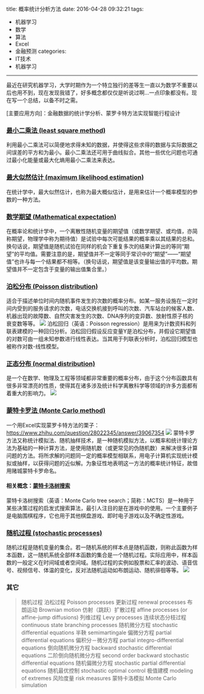 title: 概率统计分析方法
date: 2016-04-28 09:32:21
tags: 
- 机器学习
- 数学
- 算法
- Excel
- 金融预测
categories:
 - IT技术
 - 机器学习
---
最近在研究机器学习，大学时期作为一个特立独行的差等生一直以为数学不重要以后也用不到，现在发现我错了，好多概念都仅仅是听说过啊...一点印象都没有。现在写一个总结，以备不时之需。

[主要应用方向]：金融数据的统计学分析、蒙罗卡特方法实现智能行程设计

### [最小二乘法 (least square method)](https://zh.wikipedia.org/wiki/%E6%9C%80%E5%B0%8F%E4%BA%8C%E4%B9%98%E6%B3%95)
利用最小二乘法可以简便地求得未知的数据，并使得这些求得的数据与实际数据之间误差的平方和为最小。最小二乘法还可用于曲线拟合。其他一些优化问题也可通过最小化能量或最大化熵用最小二乘法来表达。

### [最大似然估计 (maximum likelihood estimation)](https://zh.wikipedia.org/wiki/%E6%9C%80%E5%A4%A7%E4%BC%BC%E7%84%B6%E4%BC%B0%E8%AE%A1)
在统计学中，最大似然估计，也称为最大概似估计，是用来估计一个概率模型的参数的一种方法。

### [数学期望 (Mathematical expectation)](https://zh.wikipedia.org/wiki/%E6%9C%9F%E6%9C%9B%E5%80%BC)
在概率论和统计学中，一个离散性随机变量的期望值（或数学期望、或均值，亦简称期望，物理学中称为期待值）是试验中每次可能结果的概率乘以其结果的总和。换句话说，期望值是随机试验在同样的机会下重复多次的结果计算出的等同“期望”的平均值。需要注意的是，期望值并不一定等同于常识中的“期望”——“期望值”也许与每一个结果都不相等。（换句话说，期望值是该变量输出值的平均数。期望值并不一定包含于变量的输出值集合里。）

### [泊松分布 (Poisson distribution)](https://zh.wikipedia.org/wiki/%E6%B3%8A%E6%9D%BE%E5%88%86%E4%BD%88)
适合于描述单位时间内随机事件发生的次数的概率分布。如某一服务设施在一定时间内受到的服务请求的次数，电话交换机接到呼叫的次数、汽车站台的候客人数、机器出现的故障数、自然灾害发生的次数、DNA序列的变异数、放射性原子核的衰变数等等。
![](/images/2016/poisson_distribution.gif)
泊松回归（英语：Poisson regression）是用来为计数资料和列联表建模的一种回归分析。泊松回归假设反应变量Y是泊松分布，并假设它期望值的对数可由一组未知参数进行线性表达。当其用于列联表分析时，泊松回归模型也被称作对数-线性模型。


### [正态分布 (normal distribution)](https://zh.wikipedia.org/wiki/%E6%AD%A3%E6%80%81%E5%88%86%E5%B8%83)
是一个在数学、物理及工程等领域都非常重要的概率分布，由于这个分布函数具有很多非常漂亮的性质，使得其在诸多涉及统计科学离散科学等领域的许多方面都有着重大的影响力。
![](/images/2016/normal_distribution.jpg)

### [蒙特卡罗法 (Monte Carlo method)](https://zh.wikipedia.org/wiki/%E8%92%99%E5%9C%B0%E5%8D%A1%E7%BE%85%E6%96%B9%E6%B3%95)
一个用Excel实现蒙罗卡特方法的栗子：
https://www.zhihu.com/question/28022345/answer/39067354
![](/images/2016/monte_carlo_paths_in_matlab.jpg)
蒙特卡罗方法又称统计模拟法、随机抽样技术，是一种随机模拟方法，以概率和统计理论方法为基础的一种计算方法，是使用随机数（或更常见的伪随机数）来解决很多计算问题的方法。将所求解的问题同一定的概率模型相联系，用电子计算机实现统计模拟或抽样，以获得问题的近似解。为象征性地表明这一方法的概率统计特征，故借用赌城蒙特卡罗命名。

####  相关概念：[蒙特卡洛树搜索](https://zh.wikipedia.org/wiki/%E8%92%99%E7%89%B9%E5%8D%A1%E6%B4%9B%E6%A0%91%E6%90%9C%E7%B4%A2)
 蒙特卡洛树搜索（英语：Monte Carlo tree search；简称：MCTS）是一种用于某些决策过程的启发式搜索算法，最引人注目的是在游戏中的使用。一个主要例子是电脑围棋程序，它也用于其他棋盘游戏、即时电子游戏以及不确定性游戏。

### [随机过程 (stochastic processes)](https://zh.wikipedia.org/wiki/%E9%9A%8F%E6%9C%BA%E8%BF%87%E7%A8%8B)
随机过程是随机变量的集合。若一随机系统的样本点是随机函数，则称此函数为样本函数，这一随机系统全部样本函数的集合是一个随机过程。实际应用中，样本函数的一般定义在时间域或者空间域。随机过程的实例如股票和汇率的波动、语音信号、视频信号、体温的变化，反对法随机运动如布朗运动、随机徘徊等等。
![](/images/2016/stochastic_processes.png)

### 其它
> 随机过程 
泊松过程 Poisson processes
更新过程 renewal processes
布朗运动 Brownian motion
仿射（跳跃）扩散过程 affine processes (or affine-jump diffusions)
列维过程 Levy processes
连续状态分枝过程 continuous state branching processes
随机微分方程 stochastic differential equations
半鞅 semimartingale
偏微分方程 partial differential equations
偏积分－微分方程 partial integro-differential equations
倒向随机微分方程 backward stochastic differential equations
二阶倒向随机微分方程 second order backward stochastic differential equations
随机偏微分方程 stochastic partial differential equations
随机最优控制 stochastic optimal control
极值建模 modeling of extremes
风险度量 risk measures
蒙特卡洛模拟 Monte Carlo simulation


